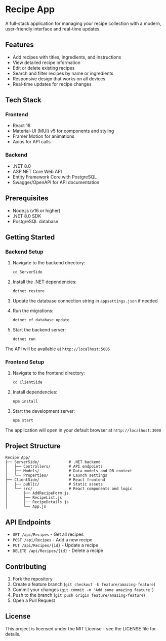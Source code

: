 # Recipe App

A full-stack application for managing your recipe collection with a modern, user-friendly interface and real-time updates.

## Features

- Add recipes with titles, ingredients, and instructions
- View detailed recipe information
- Edit or delete existing recipes
- Search and filter recipes by name or ingredients
- Responsive design that works on all devices
- Real-time updates for recipe changes

## Tech Stack

### Frontend
- React 18
- Material-UI (MUI) v5 for components and styling
- Framer Motion for animations
- Axios for API calls

### Backend
- .NET 8.0
- ASP.NET Core Web API
- Entity Framework Core with PostgreSQL
- Swagger/OpenAPI for API documentation

## Prerequisites

- Node.js (v16 or higher)
- .NET 8.0 SDK
- PostgreSQL database

## Getting Started

### Backend Setup

1. Navigate to the backend directory:
   ```bash
   cd ServerSide
   ```

2. Install the .NET dependencies:
   ```bash
   dotnet restore
   ```

3. Update the database connection string in `appsettings.json` if needed

4. Run the migrations:
   ```bash
   dotnet ef database update
   ```

5. Start the backend server:
   ```bash
   dotnet run
   ```

The API will be available at `http://localhost:5005`

### Frontend Setup

1. Navigate to the frontend directory:
   ```bash
   cd ClientSide
   ```

2. Install dependencies:
   ```bash
   npm install
   ```

3. Start the development server:
   ```bash
   npm start
   ```

The application will open in your default browser at `http://localhost:3000`

## Project Structure

```
Recipe App/
├── ServerSide/             # .NET backend
│   ├── Controllers/        # API endpoints
│   ├── Models/             # Data models and DB context
│   └── Properties/         # Launch settings
├── ClientSide/             # React frontend
│   ├── public/             # Static assets
│   └── src/                # React components and logic
│       ├── AddRecipeForm.js
│       ├── RecipeList.js
│       ├── RecipeDetails.js
│       └── App.js
```

## API Endpoints

- `GET /api/Recipes` - Get all recipes
- `POST /api/Recipes` - Add a new recipe
- `PUT /api/Recipes/{id}` - Update a recipe
- `DELETE /api/Recipes/{id}` - Delete a recipe

## Contributing

1. Fork the repository
2. Create a feature branch (`git checkout -b feature/amazing-feature`)
3. Commit your changes (`git commit -m 'Add some amazing feature'`)
4. Push to the branch (`git push origin feature/amazing-feature`)
5. Open a Pull Request

## License

This project is licensed under the MIT License - see the LICENSE file for details.
